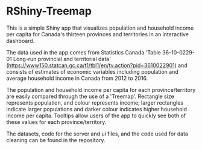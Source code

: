 # RShiny-Treemap

This is a simple Shiny app that visualizes population and household income per capita for Canada's thirteen provinces and territories in an interactive dashboard. 

The data used in the app comes from Statistics Canada 'Table 36-10-0229-01 Long-run provincial and territorial data' (https://www150.statcan.gc.ca/t1/tbl1/en/tv.action?pid=3610022901) and consists of estimates of economic variables including population and average household income in Canada from 2012 to 2016.

The population and household income per capita for each province/territory are easily compared through the use of a 'Treemap'. Rectangle size represents population, and colour represents income; larger rectangles indicate larger populations and darker colour indicates higher household income per capita. Tooltips allow users of the app to quickly see both of these values for each province/territory.

The datasets, code for the server and ui files, and the code used for data cleaning can be found in the repository.
